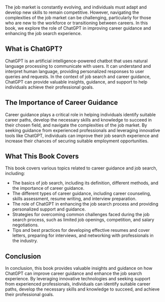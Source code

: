 
The job market is constantly evolving, and individuals must adapt and develop new skills to remain competitive. However, navigating the complexities of the job market can be challenging, particularly for those who are new to the workforce or transitioning between careers. In this book, we explore the role of ChatGPT in improving career guidance and enhancing the job search experience.

What is ChatGPT?
----------------

ChatGPT is an artificial intelligence-powered chatbot that uses natural language processing to communicate with users. It can understand and interpret human language, providing personalized responses to user queries and requests. In the context of job search and career guidance, ChatGPT can provide valuable insights, guidance, and support to help individuals achieve their professional goals.

The Importance of Career Guidance
---------------------------------

Career guidance plays a critical role in helping individuals identify suitable career paths, develop the necessary skills and knowledge to succeed in their chosen field, and navigate the complexities of the job market. By seeking guidance from experienced professionals and leveraging innovative tools like ChatGPT, individuals can improve their job search experience and increase their chances of securing suitable employment opportunities.

What This Book Covers
---------------------

This book covers various topics related to career guidance and job search, including:

* The basics of job search, including its definition, different methods, and the importance of career guidance.
* The different types of career guidance, including career counseling, skills assessment, resume writing, and interview preparation.
* The role of ChatGPT in enhancing the job search process and providing personalized support and guidance.
* Strategies for overcoming common challenges faced during the job search process, such as limited job openings, competition, and salary negotiations.
* Tips and best practices for developing effective resumes and cover letters, preparing for interviews, and networking with professionals in the industry.

Conclusion
----------

In conclusion, this book provides valuable insights and guidance on how ChatGPT can improve career guidance and enhance the job search experience. By leveraging innovative technologies and seeking support from experienced professionals, individuals can identify suitable career paths, develop the necessary skills and knowledge to succeed, and achieve their professional goals.
